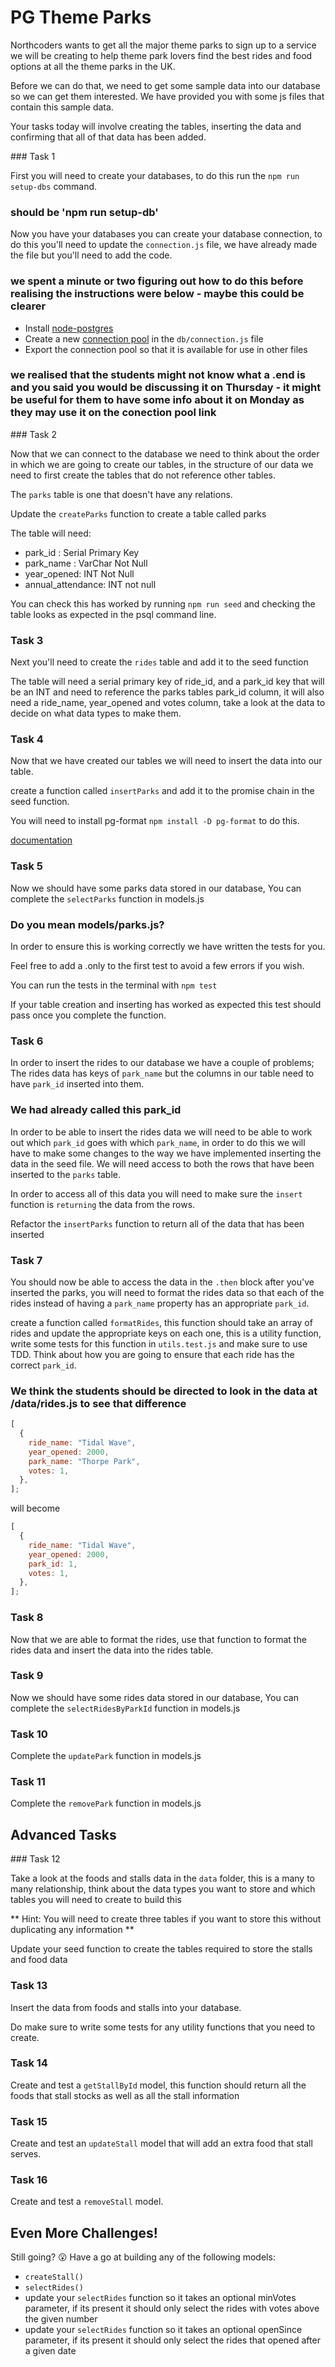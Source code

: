 # PG Theme Parks

Northcoders wants to get all the major theme parks to sign up to a service we will be creating to help theme park lovers find the best rides and food options at all the theme parks in the UK.

Before we can do that, we need to get some sample data into our database so we can get them interested. We have provided you with some js files that contain this sample data.

Your tasks today will involve creating the tables, inserting the data and confirming that all of that data has been added.

### Task 1

First you will need to create your databases, to do this run the `npm run setup-dbs` command.

### should be 'npm run setup-db'

Now you have your databases you can create your database connection, to do this you'll need to update the `connection.js` file, we have already made the file but you'll need to add the code.

### we spent a minute or two figuring out how to do this before realising the instructions were below - maybe this could be clearer

- Install [node-postgres](https://node-postgres.com/)
- Create a new [connection pool](https://node-postgres.com/features/connecting) in the `db/connection.js` file
- Export the connection pool so that it is available for use in other files

### we realised that the students might not know what a .end is and you said you would be discussing it on Thursday - it might be useful for them to have some info about it on Monday as they may use it on the conection pool link

### Task 2

Now that we can connect to the database we need to think about the order in which we are going to create our tables, in the structure of our data we need to first create the tables that do not reference other tables.

The `parks` table is one that doesn't have any relations.

Update the `createParks` function to create a table called parks

The table will need:

- park_id : Serial Primary Key
- park_name : VarChar Not Null
- year_opened: INT Not Null
- annual_attendance: INT not null

You can check this has worked by running `npm run seed` and checking the table looks as expected in the psql command line.

### Task 3

Next you'll need to create the `rides` table and add it to the seed function

The table will need a serial primary key of ride_id, and a park_id key that will be an INT and need to reference the parks tables park_id column, it will also need a ride_name, year_opened and votes column, take a look at the data to decide on what data types to make them.

### Task 4

Now that we have created our tables we will need to insert the data into our table.

create a function called `insertParks` and add it to the promise chain in the seed function.

You will need to install pg-format `npm install -D pg-format` to do this.

[documentation](https://github.com/datalanche/node-pg-format)

### Task 5

Now we should have some parks data stored in our database, You can complete the `selectParks` function in models.js

### Do you mean models/parks.js?

In order to ensure this is working correctly we have written the tests for you.

Feel free to add a .only to the first test to avoid a few errors if you wish.

You can run the tests in the terminal with `npm test`

If your table creation and inserting has worked as expected this test should pass once you complete the function.

### Task 6

In order to insert the rides to our database we have a couple of problems;
The rides data has keys of `park_name` but the columns in our table need to have `park_id` inserted into them.

### We had already called this park_id

In order to be able to insert the rides data we will need to be able to work out which `park_id` goes with which `park_name`, in order to do this we will have to make some changes to the way we have implemented inserting the data in the seed file. We will need access to both the rows that have been inserted to the `parks` table.

In order to access all of this data you will need to make sure the `insert` function is `returning` the data from the rows.

Refactor the `insertParks` function to return all of the data that has been inserted

### Task 7

You should now be able to access the data in the `.then` block after you've inserted the parks, you will need to format the rides data so that each of the rides instead of having a `park_name` property has an appropriate `park_id`.

create a function called `formatRides`, this function should take an array of rides and update the appropriate keys on each one, this is a utility function, write some tests for this function in `utils.test.js` and make sure to use TDD. Think about how you are going to ensure that each ride has the correct `park_id`.

### We think the students should be directed to look in the data at /data/rides.js to see that difference

```js
[
  {
    ride_name: "Tidal Wave",
    year_opened: 2000,
    park_name: "Thorpe Park",
    votes: 1,
  },
];
```

will become

```js
[
  {
    ride_name: "Tidal Wave",
    year_opened: 2000,
    park_id: 1,
    votes: 1,
  },
];
```

### Task 8

Now that we are able to format the rides, use that function to format the rides data and insert the data into the rides table.

### Task 9

Now we should have some rides data stored in our database, You can complete the `selectRidesByParkId` function in models.js

### Task 10

Complete the `updatePark` function in models.js

### Task 11

Complete the `removePark` function in models.js

## Advanced Tasks

### Task 12

Take a look at the foods and stalls data in the `data` folder, this is a many to many relationship, think about the data types you want to store and which tables you will need to create to build this

** Hint: You will need to create three tables if you want to store this without duplicating any information **

Update your seed function to create the tables required to store the stalls and food data

### Task 13

Insert the data from foods and stalls into your database.

Do make sure to write some tests for any utility functions that you need to create.

### Task 14

Create and test a `getStallById` model, this function should return all the foods that stall stocks as well as all the stall information

### Task 15

Create and test an `updateStall` model that will add an extra food that stall serves.

### Task 16

Create and test a `removeStall` model.

## Even More Challenges!

Still going? 😮 Have a go at building any of the following models:

- `createStall()`
- `selectRides()`
- update your `selectRides` function so it takes an optional minVotes parameter, if its present it should only select the rides with votes above the given number
- update your `selectRides` function so it takes an optional openSince parameter, if its present it should only select the rides that opened after a given date
